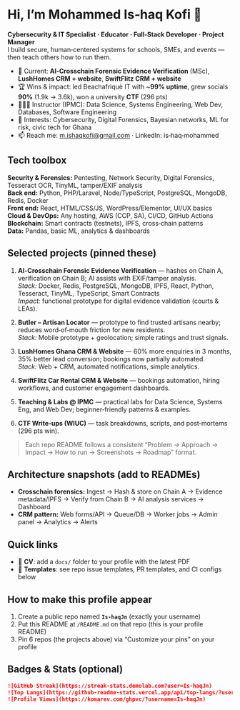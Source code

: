 # Hi, I’m Mohammed Is‑haq Kofi 👋

**Cybersecurity & IT Specialist · Educator · Full‑Stack Developer · Project Manager**  
I build secure, human‑centered systems for schools, SMEs, and events — then teach others how to run them.

- 🔭 Current: **AI‑Crosschain Forensic Evidence Verification** (MSc), **LushHomes CRM + website**, **SwiftFlitz CRM + website**
- 🏆 Wins & impact: led Beachafriquè IT with ~**99% uptime**, grew socials **90%** (1.9k → 3.6k), won a university **CTF** (296 pts)
- 🧑🏽‍🏫 Instructor (IPMC): Data Science, Systems Engineering, Web Dev, Databases, Software Engineering
- 🌱 Interests: Cybersecurity, Digital Forensics, Bayesian networks, ML for risk, civic tech for Ghana
- 📫 Reach me: m.ishaqkofi@gmail.com · LinkedIn: is‑haq‑mohammed

## Tech toolbox

**Security & Forensics:** Pentesting, Network Security, Digital Forensics, Tesseract OCR, TinyML, tamper/EXIF analysis  
**Back end:** Python, PHP/Laravel, Node/TypeScript, PostgreSQL, MongoDB, Redis, Docker  
**Front end:** React, HTML/CSS/JS, WordPress/Elementor, UI/UX basics  
**Cloud & DevOps:** Any hosting, AWS (CCP, SA), CI/CD, GitHub Actions  
**Blockchain:** Smart contracts (testnets), IPFS, cross‑chain patterns  
**Data:** Pandas, basic ML, analytics & dashboards

## Selected projects (pinned these)

1. **AI‑Crosschain Forensic Evidence Verification** — hashes on Chain A, verification on Chain B; AI assists with EXIF/tamper analysis.  
   _Stack:_ Docker, Redis, PostgreSQL, MongoDB, IPFS, React, Python, Tesseract, TinyML, TypeScript, Smart Contracts  
   _Impact:_ functional prototype for digital evidence validation (courts & LEAs).

2. **Butler – Artisan Locator** — prototype to find trusted artisans nearby; reduces word‑of‑mouth friction for new residents.  
   _Stack:_ Mobile prototype + geolocation; simple ratings and trust signals.

3. **LushHomes Ghana CRM & Website** — 60% more enquiries in 3 months, 35% better lead conversion; bookings now partially automated.  
   _Stack:_ Web + CRM, automated notifications, simple analytics.

4. **SwiftFlitz Car Rental CRM & Website** — bookings automation, hiring workflows, and customer engagement dashboards.

5. **Teaching & Labs @ IPMC** — practical labs for Data Science, Systems Eng, and Web Dev; beginner‑friendly patterns & examples.

6. **CTF Write‑ups (WIUC)** — task breakdowns, scripts, and post‑mortems (296 pts win).

> Each repo README follows a consistent “Problem → Approach → Impact → How to run → Screenshots → Roadmap” format.

## Architecture snapshots (add to READMEs)

- **Crosschain forensics:** Ingest → Hash & store on Chain A → Evidence metadata/IPFS → Verify from Chain B → AI analysis services → Dashboard  
- **CRM pattern:** Web forms/API → Queue/DB → Worker jobs → Admin panel → Analytics → Alerts

## Quick links

- 📄 **CV**: add a `docs/` folder to your profile with the latest PDF  
- 🧰 **Templates**: see repo issue templates, PR templates, and CI configs below

## How to make this profile appear

1. Create a public repo named **`Is-haqJn`** (exactly your username)  
2. Put this README at `/README.md` on that repo (this is your profile README)  
3. Pin 6 repos (the projects above) via “Customize your pins” on your profile

## Badges & Stats (optional)

```md
![GitHub Streak](https://streak-stats.demolab.com?user=Is-haqJn)
![Top Langs](https://github-readme-stats.vercel.app/api/top-langs/?username=Is-haqJn&layout=compact)
![Profile Views](https://komarev.com/ghpvc/?username=Is-haqJn)
```
